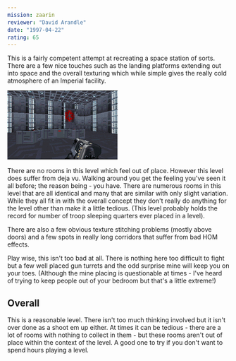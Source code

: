 ```yaml
---
mission: zaarin
reviewer: "David Arandle"
date: "1997-04-22"
rating: 65
---
```


This is a fairly competent attempt at recreating a space station of sorts. There are a few nice touches such as the landing platforms extending out into space and the overall texturing which while simple gives the really cold atmosphere of an Imperial facility.

![Zaarin's Platform screenshot](./zaarin.png "You'll find this style of room repeated quite often.")

There are no rooms in this level which feel out of place. However this level does suffer from deja vu. Walking around you get the feeling you've seen it all before; the reason being - you have. There are numerous rooms in this level that are all identical and many that are similar with only slight variation. While they all fit in with the overall concept they don't really do anything for the level other than make it a little tedious. (This level probably holds the record for number of troop sleeping quarters ever placed in a level).

There are also a few obvious texture stitching problems (mostly above doors) and a few spots in really long corridors that suffer from bad HOM effects.

Play wise, this isn't too bad at all. There is nothing here too difficult to fight but a few well placed gun turrets and the odd surprise mine will keep you on your toes. (Although the mine placing is questionable at times - I've heard of trying to keep people out of your bedroom but that's a little extreme!)

## Overall

This is a reasonable level. There isn't too much thinking involved but it isn't over done as a shoot em up either. At times it can be tedious - there are a lot of rooms with nothing to collect in them - but these rooms aren't out of place within the context of the level. A good one to try if you don't want to spend hours playing a level.
